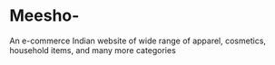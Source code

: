 # Meesho-
An e-commerce Indian website of wide range of apparel, cosmetics, household items, and many more categories
